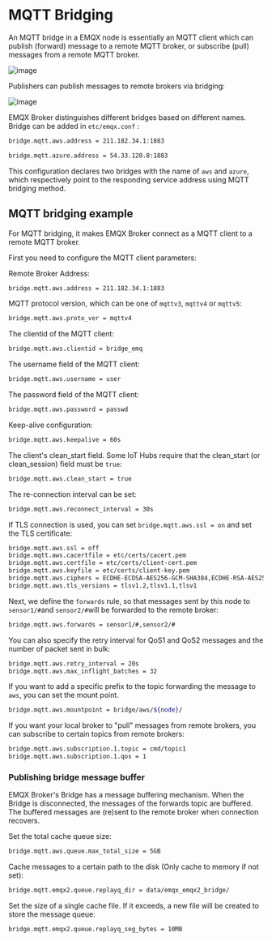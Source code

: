 # MQTT Bridging

An MQTT bridge in a EMQX node is essentially an MQTT client
which can publish (forward) message to a remote MQTT broker,
or subscribe (pull) messages from a remote MQTT broker.

![image](../assets/bridge.png)

Publishers can publish messages to remote brokers via bridging:

![image](../assets/bridges_3.png)

EMQX Broker distinguishes different bridges based on different names.
Bridge can be added in `etc/emqx.conf` :

```bash
bridge.mqtt.aws.address = 211.182.34.1:1883

bridge.mqtt.azure.address = 54.33.120.8:1883
```

This configuration declares two bridges with the name of `aws` and `azure`, which respectively point to the responding service address using MQTT bridging method.

## MQTT bridging example
For MQTT bridging, it makes EMQX Broker connect as a MQTT client to a remote MQTT broker.

First you need to configure the MQTT client parameters:

Remote Broker Address:

```bash
bridge.mqtt.aws.address = 211.182.34.1:1883
```

MQTT protocol version, which can be one of  `mqttv3`, `mqttv4`  or  `mqttv5`:

```bash
bridge.mqtt.aws.proto_ver = mqttv4
```

The clientid of the MQTT client:

```bash
bridge.mqtt.aws.clientid = bridge_emq
```

The username field of the MQTT client:

```bash
bridge.mqtt.aws.username = user
```

The password field of the MQTT client:

```bash
bridge.mqtt.aws.password = passwd
```

Keep-alive configuration:

```bash
bridge.mqtt.aws.keepalive = 60s
```

The client's clean_start field. Some IoT Hubs require that the clean_start (or clean_session) field must be `true`:

```bash
bridge.mqtt.aws.clean_start = true
```

The re-connection interval can be set:

```bash
bridge.mqtt.aws.reconnect_interval = 30s
```

If TLS connection is used, you can set `bridge.mqtt.aws.ssl = on` and set the TLS certificate:

```bash
bridge.mqtt.aws.ssl = off
bridge.mqtt.aws.cacertfile = etc/certs/cacert.pem
bridge.mqtt.aws.certfile = etc/certs/client-cert.pem
bridge.mqtt.aws.keyfile = etc/certs/client-key.pem
bridge.mqtt.aws.ciphers = ECDHE-ECDSA-AES256-GCM-SHA384,ECDHE-RSA-AES256-GCM-SHA384
bridge.mqtt.aws.tls_versions = tlsv1.2,tlsv1.1,tlsv1
```

Next, we define the `forwards` rule, so that messages sent by this node to ` sensor1/# `and ` sensor2/# `will be forwarded to the remote broker:

```bash
bridge.mqtt.aws.forwards = sensor1/#,sensor2/#
```

You can also specify the retry interval for QoS1 and QoS2 messages and the number of packet sent in bulk:

```bash
bridge.mqtt.aws.retry_interval = 20s
bridge.mqtt.aws.max_inflight_batches = 32
```

If you want to add a specific prefix to the topic forwarding the message to `aws`,
you can set the mount point.

```bash
bridge.mqtt.aws.mountpoint = bridge/aws/${node}/
```

If you want your local broker to "pull" messages from remote brokers,
you can subscribe to certain topics from remote brokers:

```bash
bridge.mqtt.aws.subscription.1.topic = cmd/topic1
bridge.mqtt.aws.subscription.1.qos = 1
```

### Publishing bridge message buffer

EMQX Broker's Bridge has a message buffering mechanism.
When the Bridge is disconnected, the messages of the forwards topic are buffered.
The buffered messages are (re)sent to the remote broker when connection recovers.

Set the total cache queue size:

```bash
bridge.mqtt.aws.queue.max_total_size = 5GB
```

Cache messages to a certain path to the disk (Only cache to memory if not set):

```bash
bridge.mqtt.emqx2.queue.replayq_dir = data/emqx_emqx2_bridge/
```

Set the size of a single cache file. If it exceeds, a new file will be created
to store the message queue:

```bash
bridge.mqtt.emqx2.queue.replayq_seg_bytes = 10MB
```
